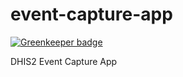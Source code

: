 # event-capture-app

[![Greenkeeper badge](https://badges.greenkeeper.io/dhis2/event-capture-app.svg)](https://greenkeeper.io/)

DHIS2 Event Capture App
